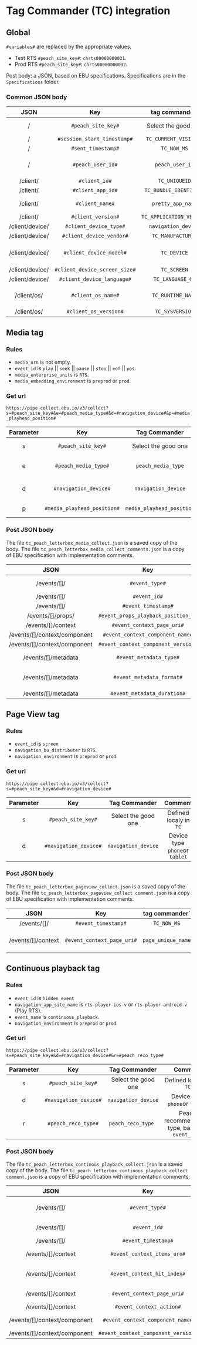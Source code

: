 # Tag Commander (TC) integration

## Global

`#variables#` are replaced by the appropriate values.

- Test RTS `#peach_site_key#`: `chrts00000000031`.
- Prod RTS `#peach_site_key#`: `chrts00000000032`.

Post body: a JSON, based on EBU specifications.
Specifications are in the `Specifications` folder.

### Common JSON body

| JSON | Key | tag commander` | Comment |
|:--:|:--:|:--:|:--:|
| / | `#peach_site_key#` | Select the good one | Defined localy in `TC` |
| / | `#session_start_timestamp#` | `TC_CURRENT_VISIT_MS` | |
| / | `#sent_timestamp#` | `TC_NOW_MS` | |
| / | `#peach_user_id#` | `peach_user_id` | Transformed on `TC` from `user_id` |
| /client/ | `#client_id#` | `TC_UNIQUEID` | |
| /client/ | `#client_app_id#` | `TC_BUNDLE_IDENTIFIER` | |
| /client/ | `#client_name#` | `pretty_app_name` | Server side variable |
| /client/ | `#client_version#` | `TC_APPLICATION_VERSION` | |
| /client/device/ | `#client_device_type#` | `navigation_device` | |
| /client/device/ | `#client_device_vendor#` | `TC_MANUFACTURER` | |
| /client/device/ | `#client_device_model#` | `TC_DEVICE` | `TC_MODEL` is just "iPhone" |
| /client/device/ | `#client_device_screen_size#` | `TC_SCREEN` | |
| /client/device/ | `#client_device_language#` | `TC_LANGUAGE_GA` | |
| /client/os/ | `#client_os_name#` | `TC_RUNTIME_NAME` | `TC_SYSNAME` isn't lowercase |
| /client/os/ | `#client_os_version#` | `TC_SYSVERSION` | |

## Media tag

### Rules

 - `media_urn` is not empty.
 - `event_id` is `play` || `seek` || `pause` || `stop` || `eof` || `pos`.
 - `media_enterprise_units` is `RTS`.
 - `media_embedding_environment` is `preprod` or `prod`.

### Get url

`https://pipe-collect.ebu.io/v3/collect?s=#peach_site_key#&e=#peach_media_type#&d=#navigation_device#&p=#media_playhead_position#`

| Parameter | Key | Tag Commander | Comment |
|:--:|:--:|:--:|:--:|
| s | `#peach_site_key#` | Select the good one | Defined localy in `TC` |
| e | `#peach_media_type#` | `peach_media_type` |  Transformed on `TC` from `media_type` |
| d | `#navigation_device#` | `navigation_device` | Device type `phone`or `tablet` |
| p | `#media_playhead_position#` | `media_playhead_position` | Server side variable |
 
### Post JSON body

The file `tc_peach_letterbox_media_collect.json` is a saved copy of the body.
The file `tc_peach_letterbox_media_collect_comments.json` is a copy of EBU specification with implementation comments.

| JSON | Key | tag commander` | Comment |
|:--:|:--:|:--:|:--:|
| /events/[]/ | `#event_type#` | `peach_event_type` | Transformed on TC from `event_id` |
| /events/[]/ | `#event_id#` | `media_urn` | |
| /events/[]/ | `#event_timestamp#` | `TC_NOW_MS` | |
| /events/[]/props/ | `#event_props_playback_position_s#` | `media_playhead_position` | Server side variable |
| /events/[]/context | `#event_context_page_uri#` | `page_unique_name` | Server side variable |
| /events/[]/context/component | `#event_context_component_name#` | `media_player_display` | |
| /events/[]/context/component | `#event_context_component_version#` | `media_player_version` | |
| /events/[]/metadata | `#event_metadata_type#` | `peach_media_type` | Transformed on TC from `media_type` |
| /events/[]/metadata | `#event_metadata_format#` | `peach_media_format` | Transformed on TC from `media_is_livestream` |
| /events/[]/metadata | `#event_metadata_duration#` | `media_segment_length` | |

## Page View tag

### Rules

 - `event_id` is `screen`
 - `navigation_bu_distributer` is `RTS`.
 - `navigation_environment` is `preprod` or `prod`.

### Get url

`https://pipe-collect.ebu.io/v3/collect?s=#peach_site_key#&d=#navigation_device#`

| Parameter | Key | Tag Commander | Comment |
|:--:|:--:|:--:|:--:|
| s | `#peach_site_key#` | Select the good one | Defined localy in `TC` |
| d | `#navigation_device#` | `navigation_device` | Device type `phone`or `tablet` |

### Post JSON body

The file `tc_peach_letterbox_pageview_collect.json` is a saved copy of the body.
The file `tc_peach_letterbox_pageview_collect comment.json` is a copy of EBU specification with implementation comments.

| JSON | Key | tag commander` | Comment |
|:--:|:--:|:--:|:--:|
| /events/[]/ | `#event_timestamp#` | `TC_NOW_MS` | |
| /events/[]/context | `#event_context_page_uri#` | `page_unique_name` | Server side variable |

## Continuous playback tag

### Rules

 - `event_id` is `hidden_event`
 - `navigation_app_site_name` is `rts-player-ios-v` or `rts-player-android-v` (Play RTS).
 - `event_name` is `continuous_playback`.
 - `navigation_environment` is `preprod` or `prod`.

### Get url

`https://pipe-collect.ebu.io/v3/collect?s=#peach_site_key#&d=#navigation_device#&r=#peach_reco_type#`

| Parameter | Key | Tag Commander | Comment |
|:--:|:--:|:--:|:--:|
| s | `#peach_site_key#` | Select the good one | Defined localy in `TC` |
| d | `#navigation_device#` | `navigation_device` | Device type `phone`or `tablet` |
| r | `#peach_reco_type#` | `peach_reco_type ` | Peach recommendation type, based of `event_type` |

### Post JSON body

The file `tc_peach_letterbox_continous_playback_collect.json` is a saved copy of the body.
The file `tc_peach_letterbox_continous_playback_collect comment.json` is a copy of EBU specification with implementation comments.

| JSON | Key | tag commander` | Comment |
|:--:|:--:|:--:|:--:|
| /events/[]/ | `#event_type#` | `peach_reco_type` | Transformed on `TC` from `event_type` | |
| /events/[]/ | `#event_id#` | `event_value_1` | Recommendation id |
| /events/[]/ | `#event_timestamp#` | `TC_NOW_MS` | |
| /events/[]/context | `#event_context_items_urn#` | `event_value` | Media URN displayed |
| /events/[]/context | `#event_context_hit_index#` | `peach_cp_hit_index` | Transformed on `TC` from `event_type` |
| /events/[]/context | `#event_context_page_uri#` | `page_unique_name` | Server side variable |
| /events/[]/context | `#event_context_action#` | `event_source` | |
| /events/[]/context/component | `#event_context_component_name#` | `pretty_app_name` | Server side variable |
| /events/[]/context/component | `#event_context_component_version#` | `TC_APPLICATION_VERSION` | |
